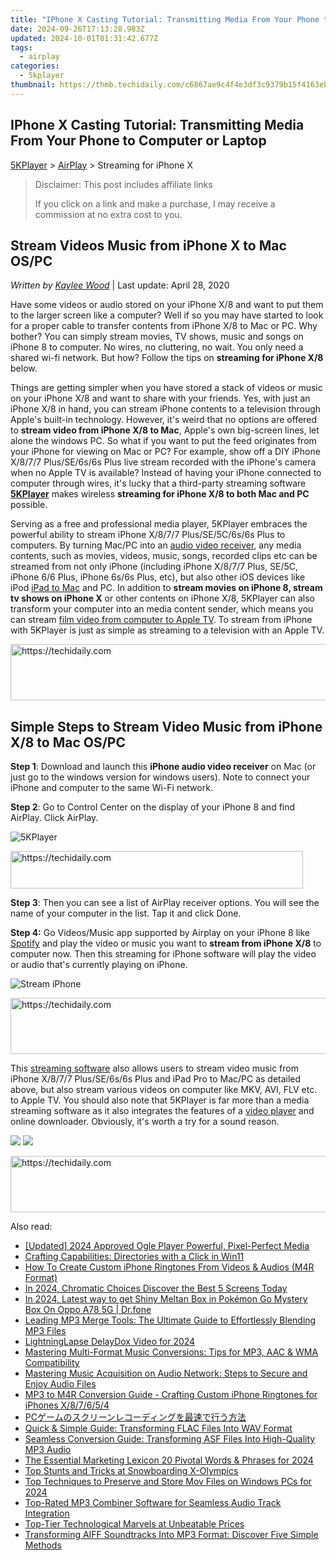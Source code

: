 ```yaml
---
title: "IPhone X Casting Tutorial: Transmitting Media From Your Phone to Computer or Laptop"
date: 2024-09-26T17:13:28.983Z
updated: 2024-10-01T01:31:42.677Z
tags:
  - airplay
categories:
  - 5kplayer
thumbnail: https://thmb.techidaily.com/c6867ae9c4f4e3df3c9379b15f4163ebd35319a50b7aab7a2fe4029be64b0298.jpg
---
```


## IPhone X Casting Tutorial: Transmitting Media From Your Phone to Computer or Laptop

[5KPlayer](https://tools.techidaily.com/5kplayer/products/) \> [AirPlay](https://tools.techidaily.com/5kplayer/airplay/) \> Streaming for iPhone X

>  Disclaimer: This post includes affiliate links
>
>  If you click on a link and make a purchase, I may receive a commission at no extra cost to you.
>

## Stream Videos Music from iPhone X to Mac OS/PC

 _Written by [Kaylee Wood](https://www.quora.com/profile/Amanda-Hu-21)_ | Last update: April 28, 2020

Have some videos or audio stored on your iPhone X/8 and want to put them to the larger screen like a computer? Well if so you may have started to look for a proper cable to transfer contents from iPhone X/8 to Mac or PC. Why bother? You can simply stream movies, TV shows, music and songs on iPhone 8 to computer. No wires, no cluttering, no wait. You only need a shared wi-fi network. But how? Follow the tips on **streaming for iPhone X/8** below. 

Things are getting simpler when you have stored a stack of videos or music on your iPhone X/8 and want to share with your friends. Yes, with just an iPhone X/8 in hand, you can stream iPhone contents to a television through Apple's built-in technology. However, it's weird that no options are offered to **stream video from iPhone X/8 to Mac**, Apple's own big-screen lines, let alone the windows PC. So what if you want to put the feed originates from your iPhone for viewing on Mac or PC? For example, show off a DIY iPhone X/8/7/7 Plus/SE/6s/6s Plus live stream recorded with the iPhone's camera when no Apple TV is available? Instead of having your iPhone connected to computer through wires, it's lucky that a third-party streaming software [**5KPlayer**](https://tools.techidaily.com/5kplayer/products/) makes wireless **streaming for iPhone X/8 to both Mac and PC** possible.

Serving as a free and professional media player, 5KPlayer embraces the powerful ability to stream iPhone X/8/7/7 Plus/SE/5C/6s/6s Plus to computers. By turning Mac/PC into an [audio video receiver](https://tools.techidaily.com/5kplayer/airplay/), any media contents, such as movies, videos, music, songs, recorded clips etc can be streamed from not only iPhone (including iPhone X/8/7/7 Plus, SE/5C, iPhone 6/6 Plus, iPhone 6s/6s Plus, etc), but also other iOS devices like iPod [iPad to Mac](https://tools.techidaily.com/5kplayer/airplay/) and PC. In addition to **stream movies on iPhone 8, stream tv shows on iPhone X** or other contents on iPhone X/8, 5KPlayer can also transform your computer into an media content sender, which means you can stream [film video from computer to Apple TV](https://tools.techidaily.com/5kplayer/airplay/). To stream from iPhone with 5KPlayer is just as simple as streaming to a television with an Apple TV.

<!-- affiliate ads begin -->
<a href="https://appsumo.8odi.net/c/5597632/2100530/7443" target="_top" id="2100530">
  <img src="//a.impactradius-go.com/display-ad/7443-2100530" border="0" alt="https://techidaily.com" width="728" height="90"/>
</a>
<img height="0" width="0" src="https://appsumo.8odi.net/i/5597632/2100530/7443" style="position:absolute;visibility:hidden;" border="0" />
<!-- affiliate ads end -->

## Simple Steps to Stream Video Music from iPhone X/8 to Mac OS/PC

**Step 1**: Download and launch this **iPhone audio video receiver** on Mac (or just go to the windows version for windows users). Note to connect your iPhone and computer to the same Wi-Fi network.

**Step 2**: Go to Control Center on the display of your iPhone 8 and find AirPlay. Click AirPlay. 

![5KPlayer](https://www.5kplayer.com/airplay/img/5kplayer.jpg) 

<!-- affiliate ads begin -->
<a href="https://bluettius.sjv.io/c/5597632/2139118/17108" target="_top" id="2139118">
  <img src="//a.impactradius-go.com/display-ad/17108-2139118" border="0" alt="https://techidaily.com" width="468" height="60"/>
</a>
<img height="0" width="0" src="https://bluettius.sjv.io/i/5597632/2139118/17108" style="position:absolute;visibility:hidden;" border="0" />
<!-- affiliate ads end -->

**Step 3**: Then you can see a list of AirPlay receiver options. You will see the name of your computer in the list. Tap it and click Done.

**Step 4:** Go Videos/Music app supported by Airplay on your iPhone 8 like [Spotify](https://tools.techidaily.com/5kplayer/airplay/) and play the video or music you want to **stream from iPhone X/8** to computer now. Then this streaming for iPhone software will play the video or audio that's currently playing on iPhone. 

![Stream iPhone](https://www.5kplayer.com/airplay/img/airplay-iphone-ipad.jpg)

<!-- affiliate ads begin -->
<a href="https://laganoo.pxf.io/c/5597632/1484950/16446" target="_top" id="1484950">
  <img src="//a.impactradius-go.com/display-ad/16446-1484950" border="0" alt="https://techidaily.com" width="728" height="90"/>
</a>
<img height="0" width="0" src="https://laganoo.pxf.io/i/5597632/1484950/16446" style="position:absolute;visibility:hidden;" border="0" />
<!-- affiliate ads end -->

This [streaming software](https://tools.techidaily.com/5kplayer/airplay/) also allows users to stream video music from iPhone X/8/7/7 Plus/SE/6s/6s Plus and iPad Pro to Mac/PC as detailed above, but also stream various videos on computer like MKV, AVI, FLV etc. to Apple TV. You should also note that 5KPlayer is far more than a media streaming software as it also integrates the features of a [video player](https://tools.techidaily.com/5kplayer/video-music-player/) and online downloader. Obviously, it's worth a try for a sound reason.

[![](https://www.5kplayer.com/airplay/../button/freedownwhitewin.png)](https://tools.techidaily.com/5kplayer/products/) [![](https://www.5kplayer.com/airplay/../button/freedownbackmac.png)](https://tools.techidaily.com/5kplayer/products/)

<!-- affiliate ads begin -->
<a href="https://appsumo.8odi.net/c/5597632/2075462/7443" target="_top" id="2075462">
  <img src="//a.impactradius-go.com/display-ad/7443-2075462" border="0" alt="https://techidaily.com" width="728" height="90"/>
</a>
<img height="0" width="0" src="https://appsumo.8odi.net/i/5597632/2075462/7443" style="position:absolute;visibility:hidden;" border="0" />
<!-- affiliate ads end -->

<ins class="adsbygoogle"
     style="display:block"
     data-ad-format="autorelaxed"
     data-ad-client="ca-pub-7571918770474297"
     data-ad-slot="1223367746"></ins>

<ins class="adsbygoogle"
     style="display:block"
     data-ad-client="ca-pub-7571918770474297"
     data-ad-slot="8358498916"
     data-ad-format="auto"
     data-full-width-responsive="true"></ins>

<span class="atpl-alsoreadstyle">Also read:</span>
<div><ul>
<li><a href="https://fox-direct.techidaily.com/updated-2024-approved-ogle-player-powerful-pixel-perfect-media/"><u>[Updated] 2024 Approved Ogle Player Powerful, Pixel-Perfect Media</u></a></li>
<li><a href="https://windows11.techidaily.com/crafting-capabilities-directories-with-a-click-in-win11/"><u>Crafting Capabilities: Directories with a Click in Win11</u></a></li>
<li><a href="https://media-tips.techidaily.com/how-to-create-custom-iphone-ringtones-from-videos-and-audios-m4r-format/"><u>How To Create Custom iPhone Ringtones From Videos & Audios (M4R Format)</u></a></li>
<li><a href="https://extra-tips.techidaily.com/in-2024-chromatic-choices-discover-the-best-5-screens-today/"><u>In 2024, Chromatic Choices Discover the Best 5 Screens Today</u></a></li>
<li><a href="https://android-pokemon-go.techidaily.com/in-2024-latest-way-to-get-shiny-meltan-box-in-pokemon-go-mystery-box-on-oppo-a78-5g-drfone-by-drfone-virtual-android/"><u>In 2024, Latest way to get Shiny Meltan Box in Pokémon Go Mystery Box On Oppo A78 5G | Dr.fone</u></a></li>
<li><a href="https://media-tips.techidaily.com/leading-mp3-merge-tools-the-ultimate-guide-to-effortlessly-blending-mp3-files/"><u>Leading MP3 Merge Tools: The Ultimate Guide to Effortlessly Blending MP3 Files</u></a></li>
<li><a href="https://remote-screen-capture.techidaily.com/lightninglapse-delaydox-video-for-2024/"><u>LightningLapse DelayDox Video for 2024</u></a></li>
<li><a href="https://media-tips.techidaily.com/mastering-multi-format-music-conversions-tips-for-mp3-aac-and-wma-compatibility/"><u>Mastering Multi-Format Music Conversions: Tips for MP3, AAC & WMA Compatibility</u></a></li>
<li><a href="https://media-tips.techidaily.com/mastering-music-acquisition-on-audio-network-steps-to-secure-and-enjoy-audio-files/"><u>Mastering Music Acquisition on Audio Network: Steps to Secure and Enjoy Audio Files</u></a></li>
<li><a href="https://media-tips.techidaily.com/mp3-to-m4r-conversion-guide-crafting-custom-iphone-ringtones-for-iphones-x87654/"><u>MP3 to M4R Conversion Guide - Crafting Custom iPhone Ringtones for iPhones X/8/7/6/5/4</u></a></li>
<li><a href="https://win-howtos.techidaily.com/1726026561850-pc/"><u>PCゲームのスクリーンレコーディングを最速で行う方法</u></a></li>
<li><a href="https://media-tips.techidaily.com/quick-and-simple-guide-transforming-flac-files-into-wav-format/"><u>Quick & Simple Guide: Transforming FLAC Files Into WAV Format</u></a></li>
<li><a href="https://media-tips.techidaily.com/seamless-conversion-guide-transforming-asf-files-into-high-quality-mp3-audio/"><u>Seamless Conversion Guide: Transforming ASF Files Into High-Quality MP3 Audio</u></a></li>
<li><a href="https://some-guidance.techidaily.com/the-essential-marketing-lexicon-20-pivotal-words-and-phrases-for-2024/"><u>The Essential Marketing Lexicon 20 Pivotal Words & Phrases for 2024</u></a></li>
<li><a href="https://extra-information.techidaily.com/top-stunts-and-tricks-at-snowboarding-x-olympics/"><u>Top Stunts and Tricks at Snowboarding X-Olympics</u></a></li>
<li><a href="https://on-screen-recording.techidaily.com/top-techniques-to-preserve-and-store-mov-files-on-windows-pcs-for-2024/"><u>Top Techniques to Preserve and Store Mov Files on Windows PCs for 2024</u></a></li>
<li><a href="https://media-tips.techidaily.com/top-rated-mp3-combiner-software-for-seamless-audio-track-integration/"><u>Top-Rated MP3 Combiner Software for Seamless Audio Track Integration</u></a></li>
<li><a href="https://tech-recovery.techidaily.com/top-tier-technological-marvels-at-unbeatable-prices/"><u>Top-Tier Technological Marvels at Unbeatable Prices</u></a></li>
<li><a href="https://media-tips.techidaily.com/transforming-aiff-soundtracks-into-mp3-format-discover-five-simple-methods/"><u>Transforming AIFF Soundtracks Into MP3 Format: Discover Five Simple Methods</u></a></li>
</ul></div>


